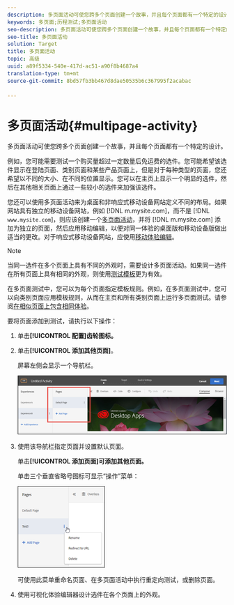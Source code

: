 ```yaml
---
description: 多页面活动可使您跨多个页面创建一个故事，并且每个页面都有一个特定的设计。
keywords: 多页面;历程测试;多页面活动
seo-description: 多页面活动可使您跨多个页面创建一个故事，并且每个页面都有一个特定的设计。
seo-title: 多页面活动
solution: Target
title: 多页面活动
topic: 高级
uuid: a89f5334-540e-417d-ac51-a90f8b4687a4
translation-type: tm+mt
source-git-commit: 8bd57fb3bb467d8dae50535b6c367995f2acabac

---
```



# 多页面活动{#multipage-activity}

多页面活动可使您跨多个页面创建一个故事，并且每个页面都有一个特定的设计。

例如，您可能需要测试一个购买量超过一定数量后免运费的选件。您可能希望该选件显示在登陆页面、类别页面和某些产品页面上，但是对于每种类型的页面，您还希望以不同的大小、在不同的位置显示。您可以在主页上显示一个明显的选件，然后在其他相关页面上通过一些较小的选件来加强该选件。

您还可以使用多页面活动来为桌面和非响应式移动设备网站定义不同的布局。如果网站具有独立的移动设备网站，例如 [!DNL m.mysite.com]，而不是 [!DNL `www.mysite.com`]，则应该创建一个[多页面活动](../../c-experiences/c-visual-experience-composer/multipage-activity.md#concept_277E096063E14813AC5D8EDFA1D2ED48)，并将 [!DNL m.mysite.com] 添加为独立的页面，然后应用移动编辑，以便对同一体验的桌面版和移动设备版做出适当的更改。对于响应式移动设备网站，应使用[移动体验编辑](../../c-experiences/c-visual-experience-composer/mobile-viewports.md#concept_8E45527C4ABC41D59AA3553BEDC76FA5)。

>[!NOTE]
>
>当同一选件在多个页面上具有不同的外观时，需要设计多页面活动。如果同一选件在所有页面上具有相同的外观，则使用[测试模板](../../c-experiences/c-visual-experience-composer/temtest.md#task_2539D51A18044F82B0D9895636546781)更为有效。

在多页面测试中，您可以为每个页面指定模板规则。例如，在多页面测试中，您可以向类别页面应用模板规则，从而在主页和所有类别页面上运行多页面测试。请参阅[在相似页面上包含相同体验](../../c-experiences/c-visual-experience-composer/temtest.md#task_2539D51A18044F82B0D9895636546781)。

要将页面添加到测试，请执行以下操作：

1. 单击&#x200B;**[!UICONTROL 配置]齿轮图标。**
1. 单击&#x200B;**[!UICONTROL 添加其他页面]**。

   屏幕左侧会显示一个导航栏。

   ![](assets/multipage_nav.png)

1. 使用该导航栏指定页面并设置默认页面。

   单击&#x200B;**[!UICONTROL 添加页面]可添加其他页面。**

   单击三个垂直省略号图标可显示“操作”菜单：

   ![](assets/multipage_menu.png)

   可使用此菜单重命名页面、在多页面活动中执行重定向测试，或删除页面。

1. 使用可视化体验编辑器设计选件在各个页面上的外观。

